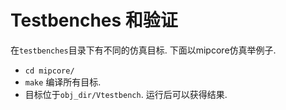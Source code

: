# Testbenches 和验证

在`testbenches`目录下有不同的仿真目标. 下面以mipcore仿真举例子.

- `cd mipcore/`
- `make` 编译所有目标.
- 目标位于`obj_dir/Vtestbench`. 运行后可以获得结果.